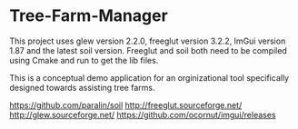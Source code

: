 # Tree-Farm-Manager

This project uses glew version 2.2.0, freeglut version 3.2.2, ImGui version 1.87 and the latest soil version.
Freeglut and soil both need to be compiled using Cmake and run to get the lib files.

This is a conceptual demo application for an orginizational tool specifically designed towards assisting tree farms.

https://github.com/paralin/soil
http://freeglut.sourceforge.net/
http://glew.sourceforge.net/
https://github.com/ocornut/imgui/releases

